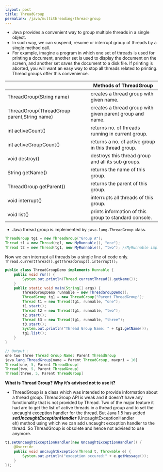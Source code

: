 ```yaml
---
layout: post
title: ThreadGroup
permalink: /java/multithreading/thread-group
---
```



* Java provides a convenient way to group multiple threads in a single object. 
* In such way, we can suspend, resume or interrupt group of threads by a single method call. 
* For example, imagine a program in which one set of threads is used for printing a document, another set is used to display the document on the screen, and another set saves the document to a disk file. If printing is aborted, you will want an easy way to stop all threads related to printing. Thread groups offer this convenience.

| 							|Methods of ThreadGroup
---							|---
ThreadGroup(String name)	|creates a thread group with given name.
ThreadGroup(ThreadGroup parent,String name)	|creates a thread group with given parent group and name.
int activeCount()			|returns no. of threads running in current group.
int activeGroupCount()		|returns a no. of active group in this thread group.
void destroy()				|destroys this thread group and all its sub groups.
String getName()			|returns the name of this group.
ThreadGroup getParent()		|returns the parent of this group.
void interrupt()			|interrupts all threads of this group.
void list()					|prints information of this group to standard console.

* Java thread group is implemented by `java.lang.ThreadGroup` class.

```java
ThreadGroup tg1 = new ThreadGroup("Group A");
Thread t1 = new Thread(tg1, new MyRunnable(), "one");
Thread t2 = new Thread(tg1, new MyRunnable(), "two"); //MyRunnable implements Runnable interface
```
Now we can interrupt all threads by a single line of code only.  
`Thread.currentThread().getThreadGroup().interrupt();`

```java
public class ThreadGroupDemo implements Runnable {
    public void run() {
        System.out.println(Thread.currentThread().getName());
    }
    public static void main(String[] args) {
        ThreadGroupDemo runnable = new ThreadGroupDemo();
        ThreadGroup tg1 = new ThreadGroup("Parent ThreadGroup");
        Thread t1 = new Thread(tg1, runnable, "one");
        t1.start();
        Thread t2 = new Thread(tg1, runnable, "two");
        t2.start();
        Thread t3 = new Thread(tg1, runnable, "three");
        t3.start();
        System.out.println("Thread Group Name: " + tg1.getName());
        tg1.list();
    }
}

// Output :  
one two three Thread Group Name: Parent ThreadGroup
java.lang.ThreadGroup[name = Parent ThreadGroup, maxpri = 10]
Thread[one, 5, Parent ThreadGroup]
Thread[two, 5, Parent ThreadGroup]
Thread[three, 5, Parent ThreadGroup]
```

**What is Thread Group? Why it’s advised not to use it?**  
* ThreadGroup is a class which was intended to provide information about a thread group. ThreadGroup API is weak and it doesn’t have any functionality that is not provided by Thread. Two of the major feature it had are to get the list of active threads in a thread group and to set the uncaught exception handler for the thread. But Java 1.5 has added ***setUncaughtExceptionHandler*** (UncaughtExceptionHandler eh) method using which we can add uncaught exception handler to the thread. So ThreadGroup is obsolete and hence not advised to use anymore.

```java
t1.setUncaughtExceptionHandler(new UncaughtExceptionHandler() {
    @Override
    public void uncaughtException(Thread t, Throwable e) {
        System.out.println("exception occured:" + e.getMessage());
    }
});
```

